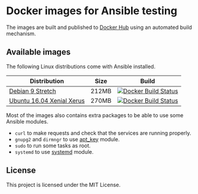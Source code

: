 # Docker images for Ansible testing

The images are built and published to [Docker Hub](https://hub.docker.com/u/fdiazgon/) using an automated build mechanism.

## Available images

The following Linux distributions come with Ansible installed.

| Distribution      | Size   | Build     |
| ----------------- | ------ | --------- |
| [Debian 9 Stretch](https://hub.docker.com/r/fdiazgon/debian9-ansible/)  | 212MB  |  [![Docker Build Status](https://img.shields.io/docker/build/fdiazgon/debian9-ansible.svg)](https://hub.docker.com/r/fdiazgon/debian9-ansible/)  |
| [Ubuntu 16.04 Xenial Xerus](https://hub.docker.com/r/fdiazgon/ubuntu16-xenial/)  |  270MB  |  [![Docker Build Status](https://img.shields.io/docker/build/fdiazgon/ubuntu16-xenial.svg)](https://hub.docker.com/r/fdiazgon/ubuntu16-xenial/)  |

Most of the images also contains extra packages to be able to use some Ansible modules.

* `curl` to make requests and check that the services are running properly.
* `gnupg2` and `dirmngr` to use [apt_key](http://docs.ansible.com/ansible/latest/apt_key_module.html) module.
* `sudo` to run some tasks as root.
* `systemd` to use [systemd](http://docs.ansible.com/ansible/latest/systemd_module.html) module.

## License

This project is licensed under the MIT License.

